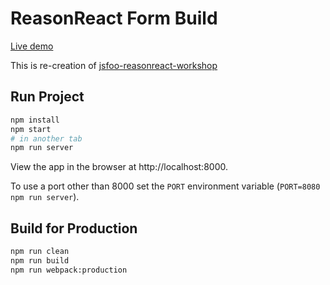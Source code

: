 # ReasonReact Form Build

[Live demo](https://reason-react-form-builder.netlify.app/)

This is re-creation of [jsfoo-reasonreact-workshop](https://github.com/protoship/jsfoo-reasonreact-workshop)

## Run Project

```sh
npm install
npm start
# in another tab
npm run server
```

View the app in the browser at http://localhost:8000. 

To use a port other than 8000 set the `PORT` environment variable (`PORT=8080 npm run server`).

## Build for Production

```sh
npm run clean
npm run build
npm run webpack:production
```
